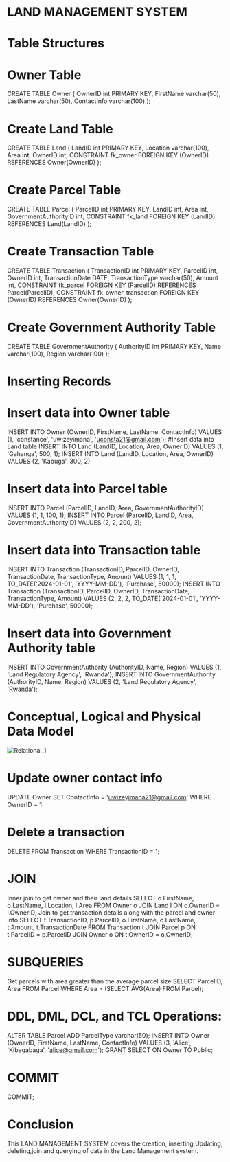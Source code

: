 # LAND MANAGEMENT SYSTEM
# Table Structures
# Owner Table
CREATE TABLE Owner (
    OwnerID int PRIMARY KEY,
    FirstName varchar(50),
    LastName varchar(50),
   ContactInfo varchar(100)
);
# Create Land Table
CREATE TABLE Land (
    LandID int PRIMARY KEY,
    Location varchar(100),
    Area int,
    OwnerID int,
    CONSTRAINT fk_owner FOREIGN KEY (OwnerID) REFERENCES Owner(OwnerID)
);
# Create Parcel Table
CREATE TABLE Parcel (
    ParcelID int PRIMARY KEY,
    LandID int,
    Area int,
   GovernmentAuthorityID int,
    CONSTRAINT fk_land FOREIGN KEY (LandID) REFERENCES Land(LandID)
);
# Create Transaction Table
CREATE TABLE Transaction (
    TransactionID int PRIMARY KEY,
    ParcelID int,
    OwnerID int,
    TransactionDate DATE,
    TransactionType varchar(50),
    Amount int,
    CONSTRAINT fk_parcel FOREIGN KEY (ParcelID) REFERENCES Parcel(ParcelID),
    CONSTRAINT fk_owner_transaction FOREIGN KEY (OwnerID) REFERENCES Owner(OwnerID)
);
# Create Government Authority Table
CREATE TABLE GovernmentAuthority (
    AuthorityID int PRIMARY KEY,
    Name varchar(100),
    Region varchar(100)
);
# Inserting Records
# Insert data into Owner table
INSERT INTO Owner (OwnerID, FirstName, LastName, ContactInfo)
VALUES (1, 'constance', 'uwizeyimana', 'uconsta21@gmail.com');
#Insert data into Land table
INSERT INTO Land (LandID, Location, Area, OwnerID)
VALUES (1, 'Gahanga', 500, 1);
INSERT INTO Land (LandID, Location, Area, OwnerID)
VALUES (2, 'Kabuga', 300, 2)
# Insert data into Parcel table
INSERT INTO Parcel (ParcelID, LandID, Area, GovernmentAuthorityID)
VALUES (1, 1, 100, 1);
INSERT INTO Parcel (ParcelID, LandID, Area, GovernmentAuthorityID)
VALUES (2, 2, 200, 2);
# Insert data into Transaction table
INSERT INTO Transaction (TransactionID, ParcelID, OwnerID, TransactionDate, TransactionType, Amount)
VALUES (1, 1, 1, TO_DATE('2024-01-01', 'YYYY-MM-DD'), 'Purchase', 50000);
INSERT INTO Transaction (TransactionID, ParcelID, OwnerID, TransactionDate, TransactionType, Amount)
VALUES (2, 2, 2, TO_DATE('2024-01-01', 'YYYY-MM-DD'), 'Purchase', 50000);
# Insert data into Government Authority table
INSERT INTO GovernmentAuthority (AuthorityID, Name, Region)
VALUES (1, 'Land Regulatory Agency', 'Rwanda');
INSERT INTO GovernmentAuthority (AuthorityID, Name, Region)
VALUES (2, 'Land Regulatory Agency', 'Rwanda');
# Conceptual, Logical and Physical Data Model

![Relational_1](https://github.com/user-attachments/assets/9a91e43b-8d97-4a62-a386-7b076da8b53d)
# Update owner contact info
UPDATE Owner
SET ContactInfo = 'uwizeyimana21@gmail.com'
WHERE OwnerID = 1
#  Delete a transaction
DELETE FROM Transaction
WHERE TransactionID = 1;
# JOIN
Inner join to get owner and their land details
SELECT o.FirstName, o.LastName, l.Location, l.Area
FROM Owner o
JOIN Land l ON o.OwnerID = l.OwnerID;
 Join to get transaction details along with the parcel and owner info
SELECT t.TransactionID, p.ParcelID, o.FirstName, o.LastName, t.Amount, t.TransactionDate
FROM Transaction t
JOIN Parcel p ON t.ParcelID = p.ParcelID
JOIN Owner o ON t.OwnerID = o.OwnerID;
# SUBQUERIES
 Get parcels with area greater than the average parcel size
SELECT ParcelID, Area
FROM Parcel
WHERE Area > (SELECT AVG(Area) FROM Parcel);
# DDL, DML, DCL, and TCL Operations:
ALTER TABLE Parcel ADD ParcelType varchar(50);
INSERT INTO Owner (OwnerID, FirstName, LastName, ContactInfo) VALUES (3, 'Alice', 'Kibagabaga', 'alice@gmail.com');
GRANT SELECT ON Owner TO Public;
# COMMIT
COMMIT;
# Conclusion
This LAND MANAGEMENT SYSTEM covers the creation, inserting,Updating, deleting,join and querying of data in the Land Management system.
